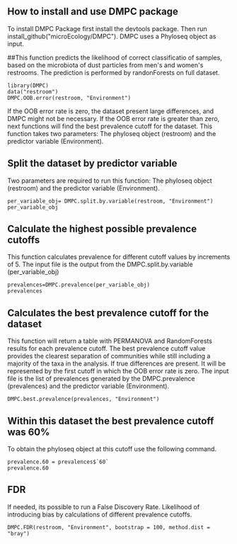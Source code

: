 ## How to install and use DMPC package

  To install DMPC Package first install the devtools package. Then run
install_github("microEcology/DMPC").
DMPC uses a Phyloseq object as input.

##This function predicts the likelihood of correct classificatio of samples, based on the microbiota of dust particles from men's and women's restrooms.
The prediction is performed by randonForests on full dataset.
```{r}
library(DMPC)
data("restroom")
DMPC.OOB.error(restroom, "Environment")
```
If the OOB error rate is zero, the dataset present large differences, and DMPC might not be necessary.
If the OOB error rate is greater than zero, next functions will find the best prevalence cutoff for the dataset.
This function takes two parameters: The phyloseq object (restroom) and the predictor variable (Environment).

## Split the dataset by predictor variable
Two parameters are required to run this function: The phyloseq object (restroom) and the predictor variable (Environment).
```{r}
per_variable_obj= DMPC.split.by.variable(restroom, "Environment")
per_variable_obj
```

## Calculate the highest possible prevalence cutoffs
This function calculates prevalence for different cutoff values by increments of 5.
The input file is the output from the DMPC.split.by.variable (per_variable_obj)
```{r}
prevalences=DMPC.prevalence(per_variable_obj)
prevalences
```

## Calculates the best prevalence cutoff for the dataset
This function will return a table with PERMANOVA  and RandomForests results for each prevalence cutoff.
The best prevalence cutoff value provides the clearest separation of communities while still including a majority of the taxa in the analysis. If true differences are present.
It will be represented by the first cutoff in which the OOB error rate is zero.
The input file is the list of prevalences generated by the DMPC.prevalence (prevalences) and the predictor variable (Environment).
```{r}
DMPC.best.prevalence(prevalences, "Environment")
```
## Within this dataset the best prevalence cutoff was 60%
To obtain the phyloseq object at this cutoff use the following command.

```{r}
prevalence.60 = prevalences$`60`
prevalence.60
```
## FDR
If needed, its possible to run a False Discovery Rate.
Likelihood of introducing bias by calculations of different prevalence cutoffs.

```{r}
DMPC.FDR(restroom, "Environment", bootstrap = 100, method.dist = "bray")
```
